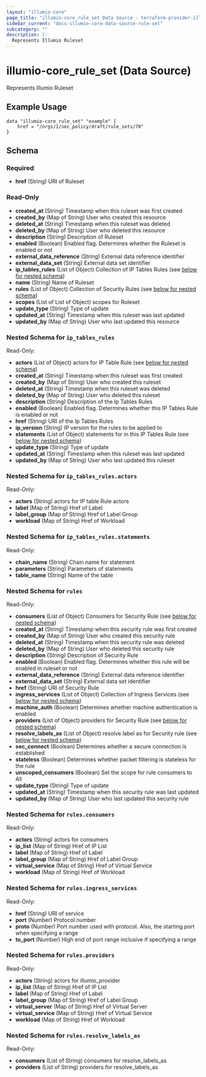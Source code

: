```yaml
---
layout: "illumio-core"
page_title: "illumio-core_rule_set Data Source - terraform-provider-illumio-core"
sidebar_current: "docs-illumio-core-data-source-rule-set"
subcategory: ""
description: |-
  Represents Illumio Ruleset
---
```


# illumio-core_rule_set (Data Source)

Represents Illumio Ruleset

Example Usage
------------

```hcl
data "illumio-core_rule_set" "example" {
    href = "/orgs/1/sec_policy/draft/rule_sets/70"
}
```

## Schema

### Required

- **href** (String) URI of Ruleset


### Read-Only

- **created_at** (String) Timestamp when this ruleset was first created
- **created_by** (Map of String) User who created this resource
- **deleted_at** (String) Timestamp when this ruleset was deleted
- **deleted_by** (Map of String) User who deleted this resource
- **description** (String) Description of Ruleset
- **enabled** (Boolean) Enabled flag. Determines whether the Ruleset is enabled or not
- **external_data_reference** (String) External data reference identifier
- **external_data_set** (String) External data set identifier
- **ip_tables_rules** (List of Object) Collection of IP Tables Rules (see [below for nested schema](#nestedatt--ip_tables_rules))
- **name** (String) Name of Ruleset
- **rules** (List of Object) Collection of Security Rules (see [below for nested schema](#nestedatt--rules))
- **scopes** (List of List of Object) scopes for Ruleset
- **update_type** (String) Type of update
- **updated_at** (String) Timestamp when this ruleset was last updated
- **updated_by** (Map of String) User who last updated this resource

<a id="nestedatt--ip_tables_rules"></a>
### Nested Schema for `ip_tables_rules`

Read-Only:

- **actors** (List of Object) actors for IP Table Rule (see [below for nested schema](#nestedobjatt--ip_tables_rules--actors))
- **created_at** (String) Timestamp when this ruleset was first created
- **created_by** (Map of String) User who created this ruleset
- **deleted_at** (String) Timestamp when this ruleset was deleted
- **deleted_by** (Map of String) User who deleted this ruleset
- **description** (String) Description of the Ip Tables Rules
- **enabled** (Boolean) Enabled flag. Determines whether this IP Tables Rule is enabled or not
- **href** (String) URI of the Ip Tables Rules
- **ip_version** (String) IP version for the rules to be applied to
- **statements** (List of Object) statements for in this IP Tables Rule (see [below for nested schema](#nestedobjatt--ip_tables_rules--statements))
- **update_type** (String) Type of update
- **updated_at** (String) Timestamp when this ruleset was last updated
- **updated_by** (Map of String) User who last updated this ruleset


<a id="nestedobjatt--ip_tables_rules--actors"></a>
### Nested Schema for `ip_tables_rules.actors`

Read-Only:

- **actors** (String) actors for IP table Rule actors
- **label** (Map of String) Href of Label 
- **label_group** (Map of String) Href of Label Group
- **workload** (Map of String) Href of Workload


<a id="nestedobjatt--ip_tables_rules--statements"></a>
### Nested Schema for `ip_tables_rules.statements`

Read-Only:

- **chain_name** (String) Chain name for statement
- **parameters** (String) Parameters of statements
- **table_name** (String) Name of the table



<a id="nestedatt--rules"></a>
### Nested Schema for `rules`

Read-Only:

- **consumers** (List of Object) Consumers for Security Rule (see [below for nested schema](#nestedobjatt--rules--consumers))
- **created_at** (String) Timestamp when this security rule was first created
- **created_by** (Map of String) User who created this security rule
- **deleted_at** (String) Timestamp when this security rule was deleted
- **deleted_by** (Map of String) User who deleted this security rule
- **description** (String) Description of Security Rule
- **enabled** (Boolean) Enabled flag. Determines whether this rule will be enabled in ruleset or not
- **external_data_reference** (String) External data reference identifier
- **external_data_set** (String) External data set identifier
- **href** (String) URI of Security Rule
- **ingress_services** (List of Object) Collection of Ingress Services (see [below for nested schema](#nestedobjatt--rules--ingress_services))
- **machine_auth** (Boolean) Determines whether machine authentication is enabled
- **providers** (List of Object) providers for Security Rule (see [below for nested schema](#nestedobjatt--rules--providers))
- **resolve_labels_as** (List of Object) resolve label as for Security rule (see [below for nested schema](#nestedobjatt--rules--resolve_labels_as))
- **sec_connect** (Boolean) Determines whether a secure connection is established
- **stateless** (Boolean) Determines whether packet filtering is stateless for the rule
- **unscoped_consumers** (Boolean) Set the scope for rule consumers to All
- **update_type** (String) Type of update
- **updated_at** (String) Timestamp when this security rule was last updated
- **updated_by** (Map of String) User who last updated this security rule

<a id="nestedobjatt--rules--consumers"></a>
### Nested Schema for `rules.consumers`

Read-Only:

- **actors** (String) actors for consumers
- **ip_list** (Map of String) Href of IP List
- **label** (Map of String) Href of Label
- **label_group** (Map of String) Href of Label Group
- **virtual_service** (Map of String) Href of Virtual Service
- **workload** (Map of String) Href of Workload

<a id="nestedobjatt--rules--ingress_services"></a>
### Nested Schema for `rules.ingress_services`

Read-Only:

- **href** (String) URI of service
- **port** (Number) Protocol number
- **proto** (Number) Port number used with protocol. Also, the starting port when specifying a range
- **to_port** (Number) High end of port range inclusive if specifying a range


<a id="nestedobjatt--rules--providers"></a>
### Nested Schema for `rules.providers`

Read-Only:

- **actors** (String) actors for illumio_provider
- **ip_list** (Map of String) Href of IP List
- **label** (Map of String) Href of Label
- **label_group** (Map of String) Href of Label Group
- **virtual_server** (Map of String) Href of Virtual Server
- **virtual_service** (Map of String) Href of Virtual Service
- **workload** (Map of String) Href of Workload


<a id="nestedobjatt--rules--resolve_labels_as"></a>
### Nested Schema for `rules.resolve_labels_as`

Read-Only:

- **consumers** (List of String) consumers for resolve_labels_as
- **providers** (List of String) providers for resolve_labels_as



